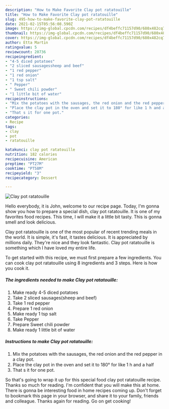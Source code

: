 ```yaml
---
description: "How to Make Favorite Clay pot ratatouille"
title: "How to Make Favorite Clay pot ratatouille"
slug: 495-how-to-make-favorite-clay-pot-ratatouille
date: 2021-02-15T05:56:08.590Z
image: https://img-global.cpcdn.com/recipes/df4beffc71157d90/680x482cq70/clay-pot-ratatouille-recipe-main-photo.jpg
thumbnail: https://img-global.cpcdn.com/recipes/df4beffc71157d90/680x482cq70/clay-pot-ratatouille-recipe-main-photo.jpg
cover: https://img-global.cpcdn.com/recipes/df4beffc71157d90/680x482cq70/clay-pot-ratatouille-recipe-main-photo.jpg
author: Etta Martin
ratingvalue: 5
reviewcount: 20736
recipeingredient:
- "4-5 diced potatoes"
- "2 sliced sausagessheep and beef"
- "1 red pepper"
- "1 red onion"
- "1 tsp salt"
- " Pepper"
- " Sweet chili powder"
- "1 little bit of water"
recipeinstructions:
- "Mix the potatoes with the sausages, the red onion and the red pepper in a clay pot."
- "Place the clay pot in the oven and set it to 180° for like 1 h and a half"
- "That s it for one pot."
categories:
- Recipe
tags:
- clay
- pot
- ratatouille

katakunci: clay pot ratatouille 
nutrition: 182 calories
recipecuisine: American
preptime: "PT27M"
cooktime: "PT58M"
recipeyield: "3"
recipecategory: Dessert

---
```



![Clay pot ratatouille](https://img-global.cpcdn.com/recipes/df4beffc71157d90/680x482cq70/clay-pot-ratatouille-recipe-main-photo.jpg)

Hello everybody, it is John, welcome to our recipe page. Today, I'm gonna show you how to prepare a special dish, clay pot ratatouille. It is one of my favorites food recipes. This time, I will make it a little bit tasty. This is gonna smell and look delicious.



Clay pot ratatouille is one of the most popular of recent trending meals in the world. It is simple, it's fast, it tastes delicious. It is appreciated by millions daily. They're nice and they look fantastic. Clay pot ratatouille is something which I have loved my entire life.


To get started with this recipe, we must first prepare a few ingredients. You can cook clay pot ratatouille using 8 ingredients and 3 steps. Here is how you cook it.

<!--inarticleads1-->

##### The ingredients needed to make Clay pot ratatouille:

1. Make ready 4-5 diced potatoes
1. Take 2 sliced sausages(sheep and beef)
1. Take 1 red pepper
1. Prepare 1 red onion
1. Make ready 1 tsp salt
1. Take  Pepper
1. Prepare  Sweet chili powder
1. Make ready 1 little bit of water




<!--inarticleads2-->

##### Instructions to make Clay pot ratatouille:

1. Mix the potatoes with the sausages, the red onion and the red pepper in a clay pot.
1. Place the clay pot in the oven and set it to 180° for like 1 h and a half
1. That s it for one pot.




So that's going to wrap it up for this special food clay pot ratatouille recipe. Thanks so much for reading. I'm confident that you will make this at home. There is gonna be interesting food in home recipes coming up. Don't forget to bookmark this page in your browser, and share it to your family, friends and colleague. Thanks again for reading. Go on get cooking!
